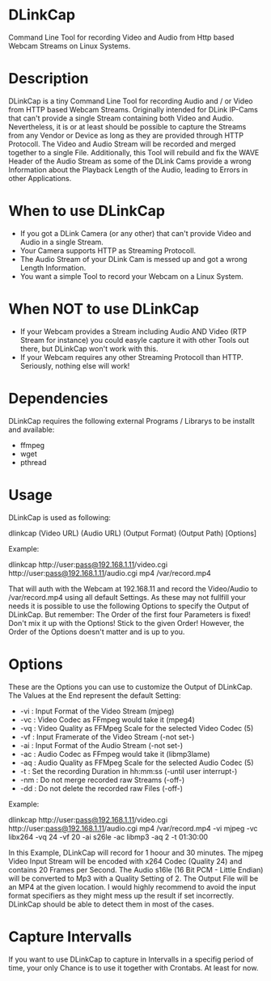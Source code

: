 # DLinkCap
Command Line Tool for recording Video and Audio from Http based Webcam Streams on Linux Systems.

# Description
DLinkCap is a tiny Command Line Tool for recording Audio and / or Video from HTTP based Webcam Streams. Originally intended for 
DLink IP-Cams that can't provide a single Stream containing both Video and Audio. Nevertheless, it is or at least should be 
possible to capture the Streams from any Vendor or Device as long as they are provided through HTTP Protocoll. The Video 
and Audio Stream will be recorded and merged together to a single File.
Additionally, this Tool will rebuild and fix the WAVE Header of the Audio Stream as some of the DLink Cams provide a wrong 
Information about the Playback Length of the Audio, leading to Errors in other Applications.

# When to use DLinkCap
- If you got a DLink Camera (or any other) that can't provide Video and Audio in a single Stream.
- Your Camera supports HTTP as Streaming Protocoll.
- The Audio Stream of your DLink Cam is messed up and got a wrong Length Information. 
- You want a simple Tool to record your Webcam on a Linux System.

# When NOT to use DLinkCap
- If your Webcam provides a Stream including Audio AND Video (RTP Stream for instance) you could easyle capture it with other
Tools out there, but DLinkCap won't work with this.
- If your Webcam requires any other Streaming Protocoll than HTTP. Seriously, nothing else will work!

# Dependencies
DLinkCap requires the following external Programs / Librarys to be installt and available:
- ffmpeg
- wget
- pthread

# Usage
DLinkCap is used as following:

dlinkcap (Video URL) (Audio URL) (Output Format) (Output Path) [Options]

Example:

dlinkcap http://user:pass@192.168.1.11/video.cgi http://user:pass@192.168.1.11/audio.cgi mp4 /var/record.mp4

That will auth with the Webcam at 192.168.11 and record the Video/Audio to /var/record.mp4 using all default Settings. As
these may not fullfill your needs it is possible to use the following Options to specify the Output of DLinkCap. But 
remember: The Order of the first four Parameters is fixed! Don't mix it up with the Options! Stick to the given Order!
However, the Order of the Options doesn't matter and is up to you.

# Options
These are the Options you can use to customize the Output of DLinkCap. The Values at the End represent the default Setting:
- -vi : Input Format of the Video Stream (mjpeg)
- -vc : Video Codec as FFmpeg would take it (mpeg4)
- -vq : Video Quality as FFMpeg Scale for the selected Video Codec (5)
- -vf : Input Framerate of the Video Stream (-not set-)
- -ai : Input Format of the Audio Stream (-not set-)
- -ac : Audio Codec as FFmpeg would take it (libmp3lame)
- -aq : Audio Quality as FFMpeg Scale for the selected Audio Codec (5)
- -t  : Set the recording Duration in hh:mm:ss (-until user interrupt-)
- -nm : Do not merge recorded raw Streams (-off-)
- -dd : Do not delete the recorded raw Files (-off-)

Example:

dlinkcap http://user:pass@192.168.1.11/video.cgi http://user:pass@192.168.1.11/audio.cgi mp4 /var/record.mp4 -vi mjpeg -vc libx264 -vq 24 -vf 20 -ai s26le -ac libmp3 -aq 2 -t 01:30:00

In this Example, DLinkCap will record for 1 hoour and 30 minutes. The mjpeg Video Input Stream will be encoded with x264 Codec (Quality 24) and contains 20 Frames per Second. The Audio s16le (16 Bit PCM - Little Endian) will be converted to Mp3 with a Quality Setting of 2. The Output File will be an MP4 at the given location. I would highly recommend to avoid the input format specifiers as they might mess up the result if set incorrectly. DLinkCap should be able to detect them in most of the cases.

# Capture Intervalls
If you want to use DLinkCap to capture in Intervalls in a specifig period of time, your only Chance is to use 
it together with Crontabs. At least for now.
